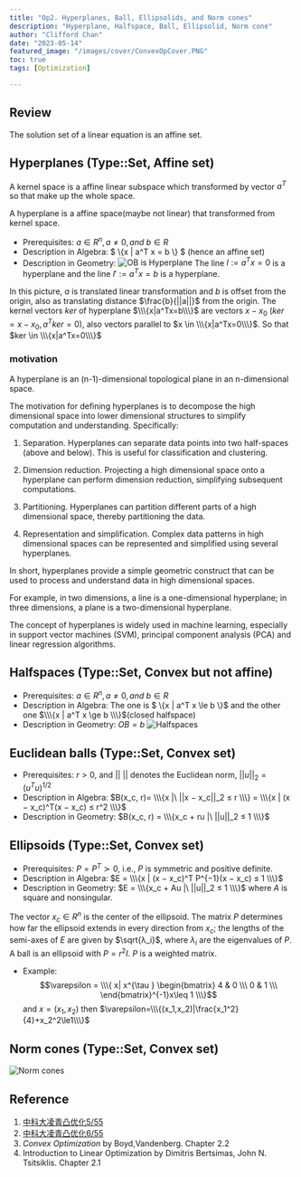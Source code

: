 ```yaml
---
title: "Op2. Hyperplanes, Ball, Ellipsolids, and Norm cones"
description: "Hyperplane, Halfspace, Ball, Ellipsolid, Norm cone"
author: "Clifford Chan"
date: "2023-05-14"
featured_image: "/images/cover/ConvexOpCover.PNG"
toc: true
tags: [Optimization]

---
```

## Review
The solution set of a linear equation is an affine set.

## Hyperplanes (Type::Set, Affine set)

A kernel space is a affine linear subspace which transformed by vector $a^T$ so that make up the whole space. 

A hyperplane is a affine space(maybe not linear) that transformed from kernel space. 

- Prerequisites: $a ∈ R^n, a \ne 0, and\ b ∈ R$
- Description in Algebra: $ \\\{x | a^T x = b \\\} $ (hence an affine set)
- Description in Geometry: ![OB is Hyperplane](/images/Mathfolder/Hyperplane.PNG) The line $l:=a^Tx=0$ is a hyperplane and the line $l':=a^Tx=b$ is a hyperplane.

In this picture, $a$ is translated linear transformation and $b$ is offset from the origin, also as translating distance $\frac{b}{||a||}$ from the origin. The kernel vectors $ker$ of hyperplane $\\\{x|a^Tx=b\\\}$ are vectors $x-x_0$ ($ker=x-x_0, a^Tker=0$), also vectors parallel to $x \in \\\{x|a^Tx=0\\\}$. So that $ker \in \\\{x|a^Tx=0\\\}$

### motivation
A hyperplane is an (n-1)-dimensional topological plane in an n-dimensional space.

The motivation for defining hyperplanes is to decompose the high dimensional space into lower dimensional structures to simplify computation and understanding. Specifically:

1. Separation. Hyperplanes can separate data points into two half-spaces (above and below). This is useful for classification and clustering.

2. Dimension reduction. Projecting a high dimensional space onto a hyperplane can perform dimension reduction, simplifying subsequent computations.  

3. Partitioning. Hyperplanes can partition different parts of a high dimensional space, thereby partitioning the data.

4. Representation and simplification. Complex data patterns in high dimensional spaces can be represented and simplified using several hyperplanes.  

In short, hyperplanes provide a simple geometric construct that can be used to process and understand data in high dimensional spaces.

For example, in two dimensions, a line is a one-dimensional hyperplane; in three dimensions, a plane is a two-dimensional hyperplane.  

The concept of hyperplanes is widely used in machine learning, especially in support vector machines (SVM), principal component analysis (PCA) and linear regression algorithms.

## Halfspaces (Type::Set, Convex but not affine)

- Prerequisites: $a ∈ R^n, a \ne 0, and\ b ∈ R$
- Description in Algebra: The one is $ \\\{x | a^T x \le b \\\}$ and  the other one $\\\{x | a^T x \ge b \\\}$(closed halfspace)
- Description in Geometry: $OB = b$ ![Halfspaces](/images/Mathfolder/Halfspaces.PNG)

## Euclidean balls (Type::Set, Convex set)

- Prerequisites: $r > 0$, and $||\ ||$ denotes the Euclidean norm, $||u||_2 = (u^T u)^{1/2}$
- Description in Algebra: 
$B(x_c, r)= \\\{x |\ ||x − x_c||_2 ≤ r \\\} = \\\{x | (x − x_c)^T(x − x_c) ≤ r^2 \\\}$ 
- Description in Geometry: $B(x_c, r) = \\\{x_c + ru |\ ||u||_2 ≤ 1 \\\}$

## Ellipsoids (Type::Set, Convex set)

- Prerequisites: $P = P^T ≻ 0$, i.e., $P$ is symmetric and positive definite.
- Description in Algebra: $E = \\\{x | (x − x_c)^T P^{−1}(x − x_c) ≤ 1 \\\}$
- Description in Geometry: $E = \\\{x_c + Au |\ ||u||_2 ≤ 1 \\\}$ where $A$ is square and nonsingular. 

The vector $x_c ∈ R^n$
is the center of the ellipsoid. The matrix $P$ determines how far the ellipsoid extends
in every direction from $x_c$; the lengths of the semi-axes of $E$  are given by $\sqrt{λ_i}$, where
$λ_i$ are the eigenvalues of $P$. A ball is an ellipsoid with $P = r^2I$. $P$ is a weighted matrix.

- Example: $$\varepsilon = \\\{ x| x^{\tau } \begin{bmatrix}
4 & 0 \\\
0 & 1 \\\
\end{bmatrix}^{-1}x\leq 1 \\\}$$ and $x=(x_1,x_2)$
then $\varepsilon=\\\{(x_1,x_2)|\frac{x_1^2}{4}+x_2^2\le1\\\}$ 

## Norm cones (Type::Set, Convex set)

![Norm cones](/images/Mathfolder/Norm-cones.PNG)



## Reference

1. [中科大凌青凸优化5/55](https://www.youtube.com/watch?v=cVH8S94Qcds&t=186s)
2. [中科大凌青凸优化6/55](https://www.youtube.com/watch?v=wXlf3lnSY2w)
3. _Convex Optimization_ by Boyd,Vandenberg. Chapter 2.2
4. Introduction to Linear Optimization by Dimitris Bertsimas, John N. Tsitsiklis. Chapter 2.1